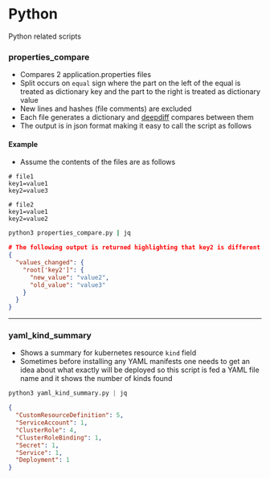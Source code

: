 # Python
Python related scripts

### properties_compare
- Compares 2 application.properties files
- Split occurs on `equal` sign where the part on the left of the equal is treated as dictionary key and the part to the right is treated as dictionary value
- New lines and hashes (file comments) are excluded
- Each file generates a dictionary and [deepdiff](https://github.com/seperman/deepdiff) compares between them
- The output is in json format making it easy to call the script as follows 

#### Example
- Assume the contents of the files are as follows 
```properties
# file1
key1=value1
key2=value3

# file2
key1=value1
key2=value2
```

```bash
python3 properties_compare.py | jq
```

```json
# The following output is returned highlighting that key2 is different 
{
  "values_changed": {
    "root['key2']": {
      "new_value": "value2",
      "old_value": "value3"
    }
  }
}
```

---

### yaml_kind_summary
- Shows a summary for kubernetes resource `kind` field
- Sometimes before installing any YAML manifests one needs to get an idea about what exactly will be deployed so this script is fed a YAML file name and it shows the number of kinds found

```python
python3 yaml_kind_summary.py | jq
```

```json
{
  "CustomResourceDefinition": 5,
  "ServiceAccount": 1,
  "ClusterRole": 4,
  "ClusterRoleBinding": 1,
  "Secret": 1,
  "Service": 1,
  "Deployment": 1
}
```